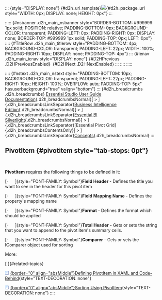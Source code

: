 ::: {style="DISPLAY: none"}
[](ms-xhelp:///?Id=d2h_url_template){#d2h_url_template}![](!package_url!){#d2h_package_url style="WIDTH: 0px; DISPLAY: none; HEIGHT: 0px"}
:::

::::: {#nsbanner .d2h_main_nsbanner style="BORDER-BOTTOM: #999999 1px solid; POSITION: relative; PADDING-BOTTOM: 0px; BACKGROUND-COLOR: transparent; PADDING-LEFT: 0px; PADDING-RIGHT: 0px; DISPLAY: none; BORDER-TOP: #999999 1px solid; PADDING-TOP: 0px; LEFT: 0px"}
:::: {#TitleRow .d2h_main_titlerow style="PADDING-BOTTOM: 4px; BACKGROUND-COLOR: transparent; PADDING-LEFT: 22px; WIDTH: 100%; PADDING-RIGHT: 10px; DISPLAY: none; PADDING-TOP: 4px"}
::: {#ienav .d2h_main_ienav style="DISPLAY: none"}
[](ms-xhelp:///?Id=9ced4e3a-bd13-4fe5-b1eb-0a06a893ba92){#D2HPrevious .D2HPreviousEnabled}  [](ms-xhelp:///?Id=ce92e7ee-619e-4ed1-a114-2598a9951fd7){#D2HNext .D2HNextEnabled}
:::
::::
:::::

:::: {#nstext .d2h_main_nstext style="PADDING-BOTTOM: 10px; BACKGROUND-COLOR: transparent; PADDING-LEFT: 22px; PADDING-RIGHT: 10px; HEIGHT: 100%; OVERFLOW: auto; PADDING-TOP: 5px" hasuserbackground="true" valign="bottom"}
::: {#d2h_breadcrumbs .d2h_breadcrumbs}
[Essential Studio User Guide Documentation](ms-xhelp:///?Id=12457748-09e3-4d74-a240-8e049cedf030){.d2h_breadcrumbsNormal}[ \> ]{.d2h_breadcrumbsLinkSeparator}[Business Intelligence Edition](ms-xhelp:///?Id=fdf33dd8-62b2-47b9-ad7b-fc50e590bca5){.d2h_breadcrumbsNormal}[ \> ]{.d2h_breadcrumbsLinkSeparator}[Essential BI Silverlight](ms-xhelp:///?Id=c006b39c-6aa2-4637-b7de-3e7b6cb3f9f9){.d2h_breadcrumbsNormal}[ \> ]{.d2h_breadcrumbsLinkSeparator}[Essential Pivot Grid]{.d2h_breadcrumbsContentsOnly}[ \> ]{.d2h_breadcrumbsLinkSeparator}[Concepts](ms-xhelp:///?Id=9ced4e3a-bd13-4fe5-b1eb-0a06a893ba92){.d2h_breadcrumbsNormal}
:::

## PivotItem {#pivotitem style="tab-stops: 0pt"}

 

**PivotItem** requires the following things to be defined in it:

[·      ]{style="FONT-FAMILY: Symbol"}**Field Header** - Defines the title you want to see in the header for this pivot item

[·      ]{style="FONT-FAMILY: Symbol"}**Field Mapping Name** - Defines the property\'s mapping name

[·      ]{style="FONT-FAMILY: Symbol"}**Format** - Defines the format which should be applied

[·      ]{style="FONT-FAMILY: Symbol"}**Total Header** - Gets or sets the string that you want to append to the pivot item\'s summary cells.

[·      ]{style="FONT-FAMILY: Symbol"}**Comparer** - Gets or sets the IComparer object used for sorting

More:

[ ]{#related-topics}

[![](button.gif){border="0" align="absMiddle"}Defining PivotItem in XAML and Code-Behind](ms-xhelp:///?Id=ce92e7ee-619e-4ed1-a114-2598a9951fd7){style="TEXT-DECORATION: none"}

[![](button.gif){border="0" align="absMiddle"}Sorting Using PivotItem](ms-xhelp:///?Id=298b454b-6dde-4189-9a02-7614cf720e42){style="TEXT-DECORATION: none"}
::::

